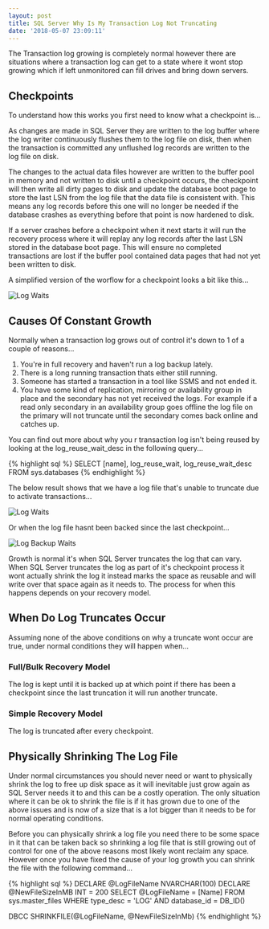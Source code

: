 ```yaml
---
layout: post
title: SQL Server Why Is My Transaction Log Not Truncating
date: '2018-05-07 23:09:11'
---
```

The Transaction log growing is completely normal however there are situations where a transaction log can get to a state where it wont stop growing which if left unmonitored can fill drives and bring down servers.

## Checkpoints ##
To understand how this works you first need to know what a checkpoint is...

As changes are made in SQL Server they are written to the log buffer where the log writer continuously flushes them to the log file on disk, then when the transaction is committed any unflushed log records are written to the log file on disk. 

The changes to the actual data files however are written to the buffer pool in memory and not written to disk until a checkpoint occurs, the checkpoint will then write all dirty pages to disk and update the database boot page to store the last LSN from the log file that the data file is consistent with. This means any log records before this one will no longer be needed if the database crashes as everything before that point is now hardened to disk. 

If a server crashes before a checkpoint when it next starts it will run the recovery process where it will replay any log records after the last LSN stored in the database boot page. This will ensure no completed transactions are lost if the buffer pool contained data pages that had not yet been written to disk.

A simplified version of the worflow for a checkpoint looks a bit like this...

![Log Waits]({{site.url}}/content/images/2018-log-growth/checkpoint.gif)

## Causes Of Constant Growth ##
Normally when a transaction log grows out of control it's down to 1 of a couple of reasons...

1. You're in full recovery and haven't run a log backup lately.
1. There is a long running transaction thats either still running.
1. Someone has started a transaction in a tool like SSMS and not ended it. 
1. You have some kind of replication, mirroring or availability group in place and the secondary has not yet received the logs. For example if a read only secondary in an availability group goes offline the log file on the primary will not truncate until the secondary comes back online and catches up.

You can find out more about why you r transaction log isn't being reused by looking at the log_reuse_wait_desc in the following query...

{% highlight sql %}
SELECT 
   [name],
   log_reuse_wait, 
   log_reuse_wait_desc
FROM 
   sys.databases
{% endhighlight %}

The below result shows that we have a log file that's unable to truncate due to activate transactions...

![Log Waits]({{site.url}}/content/images/2018-log-growth\log-reuse-wait.PNG)

Or when the log file hasnt been backed since the last checkpoint...

![Log Backup Waits]({{site.url}}/content/images/2018-log-growth\log-backup-wait.PNG)

Growth is normal it's when SQL Server truncates the log that can vary. When SQL Server truncates the log as part of it's checkpoint process it wont actually shrink the log it instead marks the space as reusable and will write over that space again as it needs to. The process for when this happens depends on your recovery model.

## When Do Log Truncates Occur ##
Assuming none of the above conditions on why a truncate wont occur are true, under normal conditions they will happen when...

### Full/Bulk Recovery Model ###
The log is kept until it is backed up at which point if there has been a checkpoint since the last truncation it will run another truncate.

### Simple Recovery Model ###
The log is truncated after every checkpoint.

## Physically Shrinking The Log File ##
Under normal circumstances you should never need or want to physically shrink the log to free up disk space as it will inevitable just grow again as SQL Server needs it to and this can be a costly operation. The only situation where it can be ok to shrink the file is if it has grown due to one of the above issues and is now of a size that is a lot bigger than it needs to be for normal operating conditions.

Before you can physically shrink a log file you need there to be some space in it that can be taken back so shrinking a log file that is still growing out of control for one of the above reasons most likely wont reclaim any space. However once you have fixed the cause of your log growth you can shrink the file with the following command...

{% highlight sql %}
 DECLARE @LogFileName NVARCHAR(100)
 DECLARE @NewFileSizeInMB INT = 200
 SELECT 
   @LogFileName = [Name]
 FROM 
   sys.master_files 
 WHERE 
   type_desc = 'LOG' AND
   database_id = DB_ID()

DBCC SHRINKFILE(@LogFileName, @NewFileSizeInMb)
{% endhighlight %}